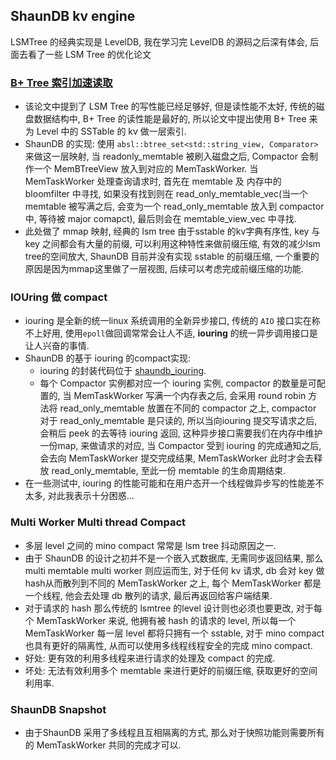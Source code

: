 ## ShaunDB kv engine
LSMTree 的经典实现是 LevelDB, 我在学习完 LevelDB 的源码之后深有体会, 后面去看了一些 LSM Tree 的优化论文

### [B+ Tree 索引加速读取](https://www.usenix.org/conference/fast19/presentation/kaiyrakhmet)
- 该论文中提到了 LSM Tree 的写性能已经足够好, 但是读性能不太好, 传统的磁盘数据结构中, B+ Tree 的读性能是最好的, 所以论文中提出使用 B+ Tree 来为 Level 中的 SSTable 的 kv 做一层索引.
- ShaunDB 的实现: 使用 ```absl::btree_set<std::string_view, Comparator>``` 来做这一层映射, 当 readonly_memtable 被刷入磁盘之后, Compactor 会制作一个 MemBTreeView 放入到对应的 MemTaskWorker. 当 MemTaskWorker 处理查询请求时, 首先在 memtable 及 内存中的 bloomfilter 中寻找, 如果没有找到则在 read_only_memtable_vec(当一个 memtable 被写满之后, 会变为一个 read_only_memtable 放入到 compactor 中, 等待被 major comapct), 最后则会在 memtable_view_vec 中寻找.
- 此处做了 mmap 映射, 经典的 lsm tree 由于sstable 的kv字典有序性, key 与 key 之间都会有大量的前缀, 可以利用这种特性来做前缀压缩, 有效的减少lsm tree的空间放大, ShaunDB 目前并没有实现 sstable 的前缀压缩, 一个重要的原因是因为mmap这里做了一层视图, 后续可以考虑完成前缀压缩的功能.

### IOUring 做 compact
- iouring 是全新的统一linux 系统调用的全新异步接口, 传统的 ```AIO``` 接口实在称不上好用, 使用```epoll```做回调常常会让人不适, **iouring** 的统一异步调用接口是让人兴奋的事情.
- ShaunDB 的基于 iouring 的compact实现:
  - iouring 的封装代码位于 [shaundb_iouring](/src/util/iouring.hpp).
  - 每个 Compactor 实例都对应一个 iouring 实例, compactor 的数量是可配置的, 当 MemTaskWorker 写满一个内存表之后, 会采用 round robin 方法将 read_only_memtable 放置在不同的 compactor 之上, compactor 对于 read_only_memtable 是只读的, 所以当向iouring 提交写请求之后, 会稍后 peek 的去等待 iouring 返回, 这种异步接口需要我们在内存中维护一份map, 来做请求的对应, 当 Compactor 受到 iouring 的完成通知之后, 会去向 MemTaskWorker 提交完成结果, MemTaskWorker 此时才会去释放 read_only_memtable, 至此一份 memtable 的生命周期结束.
- 在一些测试中, iouring 的性能可能和在用户态开一个线程做异步写的性能差不太多, 对此我表示十分困惑...

### Multi Worker Multi thread Compact
- 多层 level 之间的 mino compact 常常是 lsm tree 抖动原因之一.
- 由于 ShaunDB 的设计之初并不是一个嵌入式数据库, 无需同步返回结果, 那么 multi memtable multi worker 则应运而生, 对于任何 kv 请求, db 会对 key 做hash从而散列到不同的 MemTaskWorker 之上, 每个 MemTaskWorker 都是一个线程, 他会去处理 db 散列的请求, 最后再返回给客户端结果.
- 对于请求的 hash 那么传统的 lsmtree 的level 设计则也必须也要更改, 对于每个 MemTaskWorker 来说, 他拥有被 hash 的请求的 level, 所以每一个 MemTaskWorker 每一层 level 都将只拥有一个 sstable, 对于 mino compact 也具有更好的隔离性, 从而可以使用多线程线程安全的完成 mino compact.
- 好处: 更有效的利用多线程来进行请求的处理及 compact 的完成.
- 坏处: 无法有效利用多个 memtable 来进行更好的前缀压缩, 获取更好的空间利用率.

### ShaunDB Snapshot
- 由于ShaunDB 采用了多线程且互相隔离的方式, 那么对于快照功能则需要所有的 MemTaskWorker 共同的完成才可以.